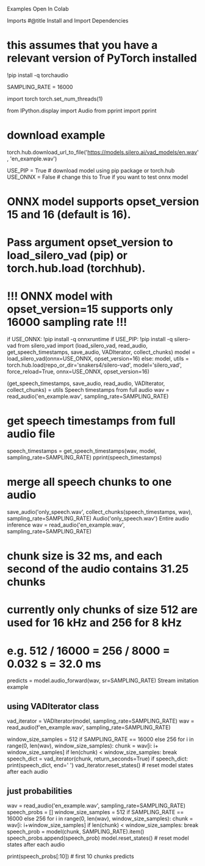 Examples
Open In Colab

Imports
#@title Install and Import Dependencies

# this assumes that you have a relevant version of PyTorch installed
!pip install -q torchaudio

SAMPLING_RATE = 16000

import torch
torch.set_num_threads(1)

from IPython.display import Audio
from pprint import pprint
# download example
torch.hub.download_url_to_file('https://models.silero.ai/vad_models/en.wav', 'en_example.wav')


USE_PIP = True # download model using pip package or torch.hub
USE_ONNX = False # change this to True if you want to test onnx model
# ONNX model supports opset_version 15 and 16 (default is 16). 
# Pass argument opset_version to load_silero_vad (pip) or torch.hub.load (torchhub).
# !!! ONNX model with opset_version=15 supports only 16000 sampling rate !!!
if USE_ONNX:
  !pip install -q onnxruntime
if USE_PIP:
  !pip install -q silero-vad
  from silero_vad import (load_silero_vad,
                          read_audio,
                          get_speech_timestamps,
                          save_audio,
                          VADIterator,
                          collect_chunks)
  model = load_silero_vad(onnx=USE_ONNX, opset_version=16)
else:
  model, utils = torch.hub.load(repo_or_dir='snakers4/silero-vad',
                                model='silero_vad',
                                force_reload=True,
                                onnx=USE_ONNX,
                                opset_version=16)

  (get_speech_timestamps,
  save_audio,
  read_audio,
  VADIterator,
  collect_chunks) = utils
Speech timestamps from full audio
wav = read_audio('en_example.wav', sampling_rate=SAMPLING_RATE)
# get speech timestamps from full audio file
speech_timestamps = get_speech_timestamps(wav, model, sampling_rate=SAMPLING_RATE)
pprint(speech_timestamps)
# merge all speech chunks to one audio
save_audio('only_speech.wav',
           collect_chunks(speech_timestamps, wav), sampling_rate=SAMPLING_RATE) 
Audio('only_speech.wav')
Entire audio inference
wav = read_audio('en_example.wav', sampling_rate=SAMPLING_RATE)
# chunk size is 32 ms, and each second of the audio contains 31.25 chunks
# currently only chunks of size 512 are used for 16 kHz and 256 for 8 kHz
# e.g. 512 / 16000 = 256 / 8000 = 0.032 s = 32.0 ms
predicts = model.audio_forward(wav, sr=SAMPLING_RATE)
Stream imitation example
## using VADIterator class

vad_iterator = VADIterator(model, sampling_rate=SAMPLING_RATE)
wav = read_audio(f'en_example.wav', sampling_rate=SAMPLING_RATE)

window_size_samples = 512 if SAMPLING_RATE == 16000 else 256
for i in range(0, len(wav), window_size_samples):
    chunk = wav[i: i+ window_size_samples]
    if len(chunk) < window_size_samples:
      break
    speech_dict = vad_iterator(chunk, return_seconds=True)
    if speech_dict:
        print(speech_dict, end=' ')
vad_iterator.reset_states() # reset model states after each audio
## just probabilities

wav = read_audio('en_example.wav', sampling_rate=SAMPLING_RATE)
speech_probs = []
window_size_samples = 512 if SAMPLING_RATE == 16000 else 256
for i in range(0, len(wav), window_size_samples):
    chunk = wav[i: i+window_size_samples]
    if len(chunk) < window_size_samples:
        break
    speech_prob = model(chunk, SAMPLING_RATE).item()
    speech_probs.append(speech_prob)
model.reset_states() # reset model states after each audio

print(speech_probs[:10]) # first 10 chunks predicts